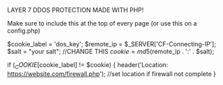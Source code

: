 LAYER 7 DDOS PROTECTION MADE WITH PHP!

Make sure to include this at the top of every page (or use this on a config.php)

$cookie_label = 'dos_key';
$remote_ip = $_SERVER['CF-Connecting-IP'];	
$salt = "your salt"; //CHANGE THIS
$cookie = md5($remote_ip . ':' . $salt);

if ($_COOKIE[$cookie_label] != $cookie) {
	header('Location: https://website.com/firewall.php'); //set location if firewall not complete
}
